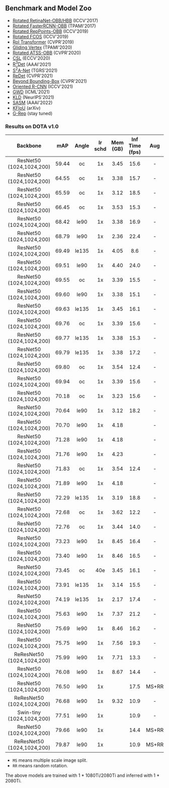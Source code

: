 ## Benchmark and Model Zoo

- [Rotated RetinaNet-OBB/HBB](https://github.com/open-mmlab/mmrotate/tree/main/configs/rotated_retinanet/README.md) (ICCV'2017)
- [Rotated FasterRCNN-OBB](https://github.com/open-mmlab/mmrotate/tree/main/configs/rotated_faster_rcnn/README.md) (TPAMI'2017)
- [Rotated RepPoints-OBB](https://github.com/open-mmlab/mmrotate/tree/main/configs/rotated_reppoints/README.md) (ICCV'2019)
- [Rotated FCOS](https://github.com/open-mmlab/mmrotate/tree/main/configs/rotated_fcos/README.md) (ICCV'2019)
- [RoI Transformer](https://github.com/open-mmlab/mmrotate/tree/main/configs/roi_trans/README.md) (CVPR'2019)
- [Gliding Vertex](https://github.com/open-mmlab/mmrotate/tree/main/configs/gliding_vertex/README.md) (TPAMI'2020)
- [Rotated ATSS-OBB](https://github.com/open-mmlab/mmrotate/tree/main/configs/rotated_atss/README.md) (CVPR'2020)
- [CSL](https://github.com/open-mmlab/mmrotate/tree/main/configs/csl/README.md) (ECCV'2020)
- [R<sup>3</sup>Det](https://github.com/open-mmlab/mmrotate/tree/main/configs/r3det/README.md) (AAAI'2021)
- [S<sup>2</sup>A-Net](https://github.com/open-mmlab/mmrotate/tree/main/configs/s2anet/README.md) (TGRS'2021)
- [ReDet](https://github.com/open-mmlab/mmrotate/tree/main/configs/redet/README.md) (CVPR'2021)
- [Beyond Bounding-Box](https://github.com/open-mmlab/mmrotate/tree/main/configs/cfa/README.md) (CVPR'2021)
- [Oriented R-CNN](https://github.com/open-mmlab/mmrotate/tree/main/configs/oriented_rcnn/README.md) (ICCV'2021)
- [GWD](https://github.com/open-mmlab/mmrotate/tree/main/configs/gwd/README.md) (ICML'2021)
- [KLD](https://github.com/open-mmlab/mmrotate/tree/main/configs/kld/README.md) (NeurIPS'2021)
- [SASM](configs/sasm_reppoints/README.md) (AAAI'2022)
- [KFIoU](https://github.com/open-mmlab/mmrotate/tree/main/configs/kfiou/README.md) (arXiv)
- [G-Rep](https://github.com/open-mmlab/mmrotate/tree/main/configs/g_reppoints/README.md) (stay tuned)

### Results on DOTA v1.0

|          Backbone          |  mAP  | Angle | lr schd | Mem (GB) | Inf Time (fps) |  Aug  | Batch Size |                                                                      Configs                                                                      |                                                                                                                                                                                                        Download                                                                                                                                                                                                        |
|:--------------------------:|:-----:|:-----:|:-------:|:--------:|:--------------:|:-----:|:----------:|:-------------------------------------------------------------------------------------------------------------------------------------------------:|:----------------------------------------------------------------------------------------------------------------------------------------------------------------------------------------------------------------------------------------------------------------------------------------------------------------------------------------------------------------------------------------------------------------------:|
|  ResNet50 (1024,1024,200)  | 59.44 |  oc   |   1x    |   3.45   |      15.6      |   -   |     2      |                  [rotated_reppoints_r50_fpn_1x_dota_oc](../../configs/rotated_reppoints/rotated_reppoints_r50_fpn_1x_dota_oc.py)                  |                                   [model](https://download.openmmlab.com/mmrotate/v0.1.0/rotated_reppoints/rotated_reppoints_r50_fpn_1x_dota_oc/rotated_reppoints_r50_fpn_1x_dota_oc-d38ce217.pth) &#124; [log](https://download.openmmlab.com/mmrotate/v0.1.0/rotated_reppoints/rotated_reppoints_r50_fpn_1x_dota_oc/rotated_reppoints_r50_fpn_1x_dota_oc_20220205_145010.log.json)                                   |
|  ResNet50 (1024,1024,200)  | 64.55 |  oc   |   1x    |   3.38   |      15.7      |   -   |     2      |              [rotated_retinanet_hbb_r50_fpn_1x_dota_oc](../../configs/rotated_retinanet/rotated_retinanet_hbb_r50_fpn_1x_dota_oc.py)              |                           [model](https://download.openmmlab.com/mmrotate/v0.1.0/rotated_retinanet/rotated_retinanet_hbb_r50_fpn_1x_dota_oc/rotated_retinanet_hbb_r50_fpn_1x_dota_oc-e8a7c7df.pth) &#124; [log](https://download.openmmlab.com/mmrotate/v0.1.0/rotated_retinanet/rotated_retinanet_hbb_r50_fpn_1x_dota_oc/rotated_retinanet_hbb_r50_fpn_1x_dota_oc_20220121_095315.log.json)                           |
|  ResNet50 (1024,1024,200)  | 65.59 |  oc   |   1x    |   3.12   |      18.5      |   -   |     2      |                     [rotated_atss_hbb_r50_fpn_1x_dota_oc](../../configs/rotated_atss/rotated_atss_hbb_r50_fpn_1x_dota_oc.py)                      |                                          [model](https://download.openmmlab.com/mmrotate/v0.1.0/rotated_atss/rotated_atss_hbb_r50_fpn_1x_dota_oc/rotated_atss_hbb_r50_fpn_1x_dota_oc-eaa94033.pth) &#124; [log](https://download.openmmlab.com/mmrotate/v0.1.0/rotated_atss/rotated_atss_hbb_r50_fpn_1x_dota_oc/rotated_atss_hbb_r50_fpn_1x_dota_oc_20220402_002230.log.json)                                          |
|  ResNet50 (1024,1024,200)  | 66.45 |  oc   |   1x    |   3.53   |      15.3      |   -   |     2      |                           [sasm_reppoints_r50_fpn_1x_dota_oc](../../configs/sasm/sasm_reppoints_r50_fpn_1x_dota_oc.py)                            |                                                      [model](https://download.openmmlab.com/mmrotate/v0.1.0/sasm/sasm_reppoints_r50_fpn_1x_dota_oc/sasm_reppoints_r50_fpn_1x_dota_oc-6d9edded.pth) &#124; [log](https://download.openmmlab.com/mmrotate/v0.1.0/sasm/sasm_reppoints_r50_fpn_1x_dota_oc/sasm_reppoints_r50_fpn_1x_dota_oc_20220205_144938.log.json)                                                      |
|  ResNet50 (1024,1024,200)  | 68.42 | le90  |   1x    |   3.38   |      16.9      |   -   |     2      |            [rotated_retinanet_obb_r50_fpn_1x_dota_le90](../../configs/rotated_retinanet/rotated_retinanet_obb_r50_fpn_1x_dota_le90.py)            |                       [model](https://download.openmmlab.com/mmrotate/v0.1.0/rotated_retinanet/rotated_retinanet_obb_r50_fpn_1x_dota_le90/rotated_retinanet_obb_r50_fpn_1x_dota_le90-c0097bc4.pth) &#124; [log](https://download.openmmlab.com/mmrotate/v0.1.0/rotated_retinanet/rotated_retinanet_obb_r50_fpn_1x_dota_le90/rotated_retinanet_obb_r50_fpn_1x_dota_le90_20220128_130740.log.json)                       |
|  ResNet50 (1024,1024,200)  | 68.79 | le90  |   1x    |   2.36   |      22.4      |   -   |     2      |                [rotated_retinanet_obb_r50_fpn_fp16_1x_dota_le90](../../configs/rotated_retinanet_obb_r50_fpn_fp16_1x_dota_le90.py)                |             [model](https://download.openmmlab.com/mmrotate/v0.1.0/rotated_retinanet/rotated_retinanet_obb_r50_fpn_fp16_1x_dota_le90/rotated_retinanet_obb_r50_fpn_fp16_1x_dota_le90-01de71b5.pth) &#124; [log](https://download.openmmlab.com/mmrotate/v0.1.0/rotated_retinanet/rotated_retinanet_obb_r50_fpn_fp16_1x_dota_le90/rotated_retinanet_obb_r50_fpn_fp16_1x_dota_le90_20220303_183714.log.json)             |
|  ResNet50 (1024,1024,200)  | 69.49 | le135 |   1x    |   4.05   |      8.6       |   -   |     2      |                        [g_reppoints_r50_fpn_1x_dota_le135](../../configs/g_reppoints/g_reppoints_r50_fpn_1x_dota_le135.py)                        |                                               [model](https://download.openmmlab.com/mmrotate/v0.1.0/g_reppoints/g_reppoints_r50_fpn_1x_dota_le135/g_reppoints_r50_fpn_1x_dota_le135-b840eed7.pth) &#124; [log](https://download.openmmlab.com/mmrotate/v0.1.0/g_reppoints/g_reppoints_r50_fpn_1x_dota_le135/g_reppoints_r50_fpn_1x_dota_le135_20220202_233631.log.json)                                               |
|  ResNet50 (1024,1024,200)  | 69.51 | le90  |   1x    |   4.40   |      24.0      |   -   |     2      | [rotated_retinanet_obb_csl_gaussian_r50_fpn_fp16_1x_dota_le90](../../configs/csl/rotated_retinanet_obb_csl_gaussian_r50_fpn_fp16_1x_dota_le90.py) | [model](https://download.openmmlab.com/mmrotate/v0.1.0/csl/rotated_retinanet_obb_csl_gaussian_r50_fpn_fp16_1x_dota_le90/rotated_retinanet_obb_csl_gaussian_r50_fpn_fp16_1x_dota_le90-b4271aed.pth) &#124; [log](https://download.openmmlab.com/mmrotate/v0.1.0/csl/rotated_retinanet_obb_csl_gaussian_r50_fpn_fp16_1x_dota_le90/rotated_retinanet_obb_csl_gaussian_r50_fpn_fp16_1x_dota_le90_20220321_010033.log.json) |
|  ResNet50 (1024,1024,200)  | 69.55 |  oc   |   1x    |   3.39   |      15.5      |   -   |     2      |                 [rotated_retinanet_hbb_gwd_r50_fpn_1x_dota_oc](../../configs/gwd/rotated_retinanet_hbb_gwd_r50_fpn_1x_dota_oc.py)                 |                                 [model](https://download.openmmlab.com/mmrotate/v0.1.0/gwd/rotated_retinanet_hbb_gwd_r50_fpn_1x_dota_oc/rotated_retinanet_hbb_gwd_r50_fpn_1x_dota_oc-41fd7805.pth) &#124; [log](https://download.openmmlab.com/mmrotate/v0.1.0/gwd/rotated_retinanet_hbb_gwd_r50_fpn_1x_dota_oc/rotated_retinanet_hbb_gwd_r50_fpn_1x_dota_oc_20220120_152421.log.json)                                 |
|  ResNet50 (1024,1024,200)  | 69.60 | le90  |   1x    |   3.38   |      15.1      |   -   |     2      |            [rotated_retinanet_hbb_kfiou_r50_fpn_1x_dota_le90](../../configs/kfiou/rotated_retinanet_hbb_kfiou_r50_fpn_1x_dota_le90.py)            |                       [model](https://download.openmmlab.com/mmrotate/v0.1.0/kfiou/rotated_retinanet_hbb_kfiou_r50_fpn_1x_dota_le90/rotated_retinanet_hbb_kfiou_r50_fpn_1x_dota_le90-03e02f75.pth) &#124; [log](https://download.openmmlab.com/mmrotate/v0.1.0/kfiou/rotated_retinanet_hbb_kfiou_r50_fpn_1x_dota_le90/rotated_retinanet_hbb_kfiou_r50_fpn_1x_dota_le90_20220209_173225.log.json)                       |
|  ResNet50 (1024,1024,200)  | 69.63 | le135 |   1x    |   3.45   |      16.1      |   -   |     2      |                                    [cfa_r50_fpn_1x_dota_le135](../../configs/cfa/cfa_r50_fpn_1x_dota_le135.py)                                    |                                                                       [model](https://download.openmmlab.com/mmrotate/v0.1.0/cfa/cfa_r50_fpn_1x_dota_le135/cfa_r50_fpn_1x_dota_le135-aed1cbc6.pth) &#124; [log](https://download.openmmlab.com/mmrotate/v0.1.0/cfa/cfa_r50_fpn_1x_dota_le135/cfa_r50_fpn_1x_dota_le135_20220205_144859.log.json)                                                                       |
|  ResNet50 (1024,1024,200)  | 69.76 |  oc   |   1x    |   3.39   |      15.6      |   -   |     2      |              [rotated_retinanet_hbb_kfiou_r50_fpn_1x_dota_oc](../../configs/kfiou/rotated_retinanet_hbb_kfiou_r50_fpn_1x_dota_oc.py)              |                           [model](https://download.openmmlab.com/mmrotate/v0.1.0/kfiou/rotated_retinanet_hbb_kfiou_r50_fpn_1x_dota_oc/rotated_retinanet_hbb_kfiou_r50_fpn_1x_dota_oc-c00be030.pth) &#124; [log](https://download.openmmlab.com/mmrotate/v0.1.0/kfiou/rotated_retinanet_hbb_kfiou_r50_fpn_1x_dota_oc/rotated_retinanet_hbb_kfiou_r50_fpn_1x_dota_oc_20220126_081643.log.json)                           |
|  ResNet50 (1024,1024,200)  | 69.77 | le135 |   1x    |   3.38   |      15.3      |   -   |     2      |           [rotated_retinanet_hbb_kfiou_r50_fpn_1x_dota_le135](../../configs/kfiou/rotated_retinanet_hbb_kfiou_r50_fpn_1x_dota_le135.py)           |                     [model](https://download.openmmlab.com/mmrotate/v0.1.0/kfiou/rotated_retinanet_hbb_kfiou_r50_fpn_1x_dota_le135/rotated_retinanet_hbb_kfiou_r50_fpn_1x_dota_le135-0eaa4156.pth) &#124; [log](https://download.openmmlab.com/mmrotate/v0.1.0/kfiou/rotated_retinanet_hbb_kfiou_r50_fpn_1x_dota_le135/rotated_retinanet_hbb_kfiou_r50_fpn_1x_dota_le135_20220209_173257.log.json)                     |
|  ResNet50 (1024,1024,200)  | 69.79 | le135 |   1x    |   3.38   |      17.2      |   -   |     2      |           [rotated_retinanet_obb_r50_fpn_1x_dota_le135](../../configs/rotated_retinanet/rotated_retinanet_obb_r50_fpn_1x_dota_le135.py)           |                     [model](https://download.openmmlab.com/mmrotate/v0.1.0/rotated_retinanet/rotated_retinanet_obb_r50_fpn_1x_dota_le135/rotated_retinanet_obb_r50_fpn_1x_dota_le135-e4131166.pth) &#124; [log](https://download.openmmlab.com/mmrotate/v0.1.0/rotated_retinanet/rotated_retinanet_obb_r50_fpn_1x_dota_le135/rotated_retinanet_obb_r50_fpn_1x_dota_le135_20220128_130755.log.json)                     |
|  ResNet50 (1024,1024,200)  | 69.80 |  oc   |   1x    |   3.54   |      12.4      |   -   |     2      |                                    [r3det_r50_fpn_1x_dota_oc](../../configs/r3det/r3det_r50_fpn_1x_dota_oc.py)                                    |                                                                       [model](https://download.openmmlab.com/mmrotate/v0.1.0/r3det/r3det_r50_fpn_1x_dota_oc/r3det_r50_fpn_1x_dota_oc-b1fb045c.pth) &#124; [log](https://download.openmmlab.com/mmrotate/v0.1.0/r3det/r3det_r50_fpn_1x_dota_oc/r3det_r50_fpn_1x_dota_oc_20220126_191226.log.json)                                                                       |
|  ResNet50 (1024,1024,200)  | 69.94 |  oc   |   1x    |   3.39   |      15.6      |   -   |     2      |                 [rotated_retinanet_hbb_kld_r50_fpn_1x_dota_oc](../../configs/kld/rotated_retinanet_hbb_kld_r50_fpn_1x_dota_oc.py)                 |                                 [model](https://download.openmmlab.com/mmrotate/v0.1.0/kld/rotated_retinanet_hbb_kld_r50_fpn_1x_dota_oc/rotated_retinanet_hbb_kld_r50_fpn_1x_dota_oc-49c1f937.pth) &#124; [log](https://download.openmmlab.com/mmrotate/v0.1.0/kld/rotated_retinanet_hbb_kld_r50_fpn_1x_dota_oc/rotated_retinanet_hbb_kld_r50_fpn_1x_dota_oc_20220125_201832.log.json)                                 |
|  ResNet50 (1024,1024,200)  | 70.18 |  oc   |   1x    |   3.23   |      15.6      |   -   |     2      |                               [r3det_tiny_r50_fpn_1x_dota_oc](../../configs/r3det/r3det_tiny_r50_fpn_1x_dota_oc.py)                               |                                                             [model](https://download.openmmlab.com/mmrotate/v0.1.0/r3det/r3det_tiny_r50_fpn_1x_dota_oc/r3det_tiny_r50_fpn_1x_dota_oc-c98a616c.pth) &#124; [log](https://download.openmmlab.com/mmrotate/v0.1.0/r3det/r3det_tiny_r50_fpn_1x_dota_oc/r3det_tiny_r50_fpn_1x_dota_oc_20220209_171624.log.json)                                                             |
|  ResNet50 (1024,1024,200)  | 70.64 | le90  |   1x    |   3.12   |      18.2      |   -   |     2      |                   [rotated_atss_obb_r50_fpn_1x_dota_le90](../../configs/rotated_atss/rotated_atss_obb_r50_fpn_1x_dota_le90.py)                    |                                      [model](https://download.openmmlab.com/mmrotate/v0.1.0/rotated_atss/rotated_atss_obb_r50_fpn_1x_dota_le90/rotated_atss_obb_r50_fpn_1x_dota_le90-e029ca06.pth) &#124; [log](https://download.openmmlab.com/mmrotate/v0.1.0/rotated_atss/rotated_atss_obb_r50_fpn_1x_dota_le90/rotated_atss_obb_r50_fpn_1x_dota_le90_20220402_002048.log.json)                                      |
|  ResNet50 (1024,1024,200)  | 70.70 | le90  |   1x    |   4.18   |                |   -   |     2      |             [rotated_fcos_sep_angle_r50_fpn_1x_dota_le90](../../configs/rotated_fcos/rotated_fcos_sep_angle_r50_fpn_1x_dota_le90.py)              |                          [model](https://download.openmmlab.com/mmrotate/v0.1.0/rotated_fcos/rotated_fcos_sep_angle_r50_fpn_1x_dota_le90/rotated_fcos_sep_angle_r50_fpn_1x_dota_le90-0be71a0c.pth) &#124; [log](https://download.openmmlab.com/mmrotate/v0.1.0/rotated_fcos/rotated_fcos_sep_angle_r50_fpn_1x_dota_le90/rotated_fcos_sep_angle_r50_fpn_1x_dota_le90_20220409_023250.log.json)                          |
|  ResNet50 (1024,1024,200)  | 71.28 | le90  |   1x    |   4.18   |                |   -   |     2      |                       [rotated_fcos_r50_fpn_1x_dota_le90](../../configs/rotated_fcos/rotated_fcos_r50_fpn_1x_dota_le90.py)                        |                                              [model](https://download.openmmlab.com/mmrotate/v0.1.0/rotated_fcos/rotated_fcos_r50_fpn_1x_dota_le90/rotated_fcos_r50_fpn_1x_dota_le90-d87568ed.pth) &#124; [log](https://download.openmmlab.com/mmrotate/v0.1.0/rotated_fcos/rotated_fcos_r50_fpn_1x_dota_le90/rotated_fcos_r50_fpn_1x_dota_le90_20220413_163526.log.json)                                              |
|  ResNet50 (1024,1024,200)  | 71.76 | le90  |   1x    |   4.23   |                |   -   |     2      |          [rotated_fcos_csl_gaussian_r50_fpn_1x_dota_le90](../../configs/rotated_fcos/rotated_fcos_csl_gaussian_r50_fpn_1x_dota_le90.py)           |                    [model](https://download.openmmlab.com/mmrotate/v0.1.0/rotated_fcos/rotated_fcos_csl_gaussian_r50_fpn_1x_dota_le90/rotated_fcos_csl_gaussian_r50_fpn_1x_dota_le90-4e044ad2.pth) &#124; [log](https://download.openmmlab.com/mmrotate/v0.1.0/rotated_fcos/rotated_fcos_csl_gaussian_r50_fpn_1x_dota_le90/rotated_fcos_csl_gaussian_r50_fpn_1x_dota_le90_20220409_080616.log.json)                    |
|  ResNet50 (1024,1024,200)  | 71.83 |  oc   |   1x    |   3.54   |      12.4      |   -   |     2      |                                 [r3det_kld_r50_fpn_1x_dota_oc](../../configs/kld/r3det_kld_r50_fpn_1x_dota_oc.py)                                 |                                                                 [model](https://download.openmmlab.com/mmrotate/v0.1.0/kld/r3det_kld_r50_fpn_1x_dota_oc/r3det_kld_r50_fpn_1x_dota_oc-31866226.pth) &#124; [log](https://download.openmmlab.com/mmrotate/v0.1.0/kld/r3det_kld_r50_fpn_1x_dota_oc/r3det_kld_r50_fpn_1x_dota_oc_20220210_114049.log.json)                                                                 |
|  ResNet50 (1024,1024,200)  | 71.89 | le90  |   1x    |   4.18   |                |   -   |     2      |                   [rotated_fcos_kld_r50_fpn_1x_dota_le90](../../configs/rotated_fcos/rotated_fcos_kld_r50_fpn_1x_dota_le90.py)                    |                                      [model](https://download.openmmlab.com/mmrotate/v0.1.0/rotated_fcos/rotated_fcos_kld_r50_fpn_1x_dota_le90/rotated_fcos_kld_r50_fpn_1x_dota_le90-ecafdb2b.pth) &#124; [log](https://download.openmmlab.com/mmrotate/v0.1.0/rotated_fcos/rotated_fcos_kld_r50_fpn_1x_dota_le90/rotated_fcos_kld_r50_fpn_1x_dota_le90_20220409_202939.log.json)                                      |
|  ResNet50 (1024,1024,200)  | 72.29 | le135 |   1x    |   3.19   |      18.8      |   -   |     2      |                  [rotated_atss_obb_r50_fpn_1x_dota_le135](../../configs/rotated_atss/rotated_atss_obb_r50_fpn_1x_dota_le135.py)                   |                                    [model](https://download.openmmlab.com/mmrotate/v0.1.0/rotated_atss/rotated_atss_obb_r50_fpn_1x_dota_le135/rotated_atss_obb_r50_fpn_1x_dota_le135-eab7bc12.pth) &#124; [log](https://download.openmmlab.com/mmrotate/v0.1.0/rotated_atss/rotated_atss_obb_r50_fpn_1x_dota_le135/rotated_atss_obb_r50_fpn_1x_dota_le135_20220402_002138.log.json)                                    |
|  ResNet50 (1024,1024,200)  | 72.68 |  oc   |   1x    |   3.62   |      12.2      |   -   |     2      |                           [r3det_kfiou_ln_r50_fpn_1x_dota_oc](../../configs/kfiou/r3det_kfiou_ln_r50_fpn_1x_dota_oc.py)                           |                                                     [model](https://download.openmmlab.com/mmrotate/v0.1.0/kfiou/r3det_kfiou_ln_r50_fpn_1x_dota_oc/r3det_kfiou_ln_r50_fpn_1x_dota_oc-8e7f049d.pth) &#124; [log](https://download.openmmlab.com/mmrotate/v0.1.0/kfiou/r3det_kfiou_ln_r50_fpn_1x_dota_oc/r3det_kfiou_ln_r50_fpn_1x_dota_oc_20220123_074507.log.json)                                                     |
|  ResNet50 (1024,1024,200)  | 72.76 |  oc   |   1x    |   3.44   |      14.0      |   -   |     2      |                            [r3det_tiny_kld_r50_fpn_1x_dota_oc](../../configs/kld/r3det_tiny_kld_r50_fpn_1x_dota_oc.py)                            |                                                       [model](https://download.openmmlab.com/mmrotate/v0.1.0/kld/r3det_tiny_kld_r50_fpn_1x_dota_oc/r3det_tiny_kld_r50_fpn_1x_dota_oc-589e142a.pth) &#124; [log](https://download.openmmlab.com/mmrotate/v0.1.0/kld/r3det_tiny_kld_r50_fpn_1x_dota_oc/r3det_tiny_kld_r50_fpn_1x_dota_oc_20220209_172917.log.json)                                                       |
|  ResNet50 (1024,1024,200)  | 73.23 | le90  |   1x    |   8.45   |      16.4      |   -   |     2      |                    [gliding_vertex_r50_fpn_1x_dota_le90](../../configs/gliding_vertex/gliding_vertex_r50_fpn_1x_dota_le90.py)                     |                                        [model](https://download.openmmlab.com/mmrotate/v0.1.0/gliding_vertex/gliding_vertex_r50_fpn_1x_dota_le90/gliding_vertex_r50_fpn_1x_dota_le90-12e7423c.pth) &#124; [log](https://download.openmmlab.com/mmrotate/v0.1.0/gliding_vertex/gliding_vertex_r50_fpn_1x_dota_le90/gliding_vertex_r50_fpn_1x_dota_le90_20220129_085529.log.json)                                        |
|  ResNet50 (1024,1024,200)  | 73.40 | le90  |   1x    |   8.46   |      16.5      |   -   |     2      |             [rotated_faster_rcnn_r50_fpn_1x_dota_le90](../../configs/rotated_faster_rcnn/rotated_faster_rcnn_r50_fpn_1x_dota_le90.py)             |                         [model](https://download.openmmlab.com/mmrotate/v0.1.0/rotated_faster_rcnn/rotated_faster_rcnn_r50_fpn_1x_dota_le90/rotated_faster_rcnn_r50_fpn_1x_dota_le90-0393aa5c.pth) &#124; [log](https://download.openmmlab.com/mmrotate/v0.1.0/rotated_faster_rcnn/rotated_faster_rcnn_r50_fpn_1x_dota_le90/rotated_faster_rcnn_r50_fpn_1x_dota_le90_20220131_082156.log.json)                         |
|  ResNet50 (1024,1024,200)  | 73.45 |  oc   |   40e   |   3.45   |      16.1      |   -   |     2      |                                      [cfa_r50_fpn_40e_dota_oc](../../configs/cfa/cfa_r50_fpn_40e_dota_oc.py)                                      |                                                                           [model](https://download.openmmlab.com/mmrotate/v0.1.0/cfa/cfa_r50_fpn_40e_dota_oc/cfa_r50_fpn_40e_dota_oc-2f387232.pth) &#124; [log](https://download.openmmlab.com/mmrotate/v0.1.0/cfa/cfa_r50_fpn_40e_dota_oc/cfa_r50_fpn_40e_dota_oc_20220209_171237.log.json)                                                                           |
|  ResNet50 (1024,1024,200)  | 73.91 | le135 |   1x    |   3.14   |      15.5      |   -   |     2      |                               [s2anet_r50_fpn_1x_dota_le135](../../configs/s2anet/s2anet_r50_fpn_1x_dota_le135.py)                                |                                                              [model](https://download.openmmlab.com/mmrotate/v0.1.0/s2anet/s2anet_r50_fpn_1x_dota_le135/s2anet_r50_fpn_1x_dota_le135-5dfcf396.pth) &#124; [log](https://download.openmmlab.com/mmrotate/v0.1.0/s2anet/s2anet_r50_fpn_1x_dota_le135/s2anet_r50_fpn_1x_dota_le135_20220124_163529.log.json)                                                              |
|  ResNet50 (1024,1024,200)  | 74.19 | le135 |   1x    |   2.17   |      17.4      |   -   |     2      |                              [s2anet_r50_fpn_fp16_1x_dota_le135](../../configs/s2anet_r50_fpn_fp16_1x_dota_le135.py)                              |                                                    [model](https://download.openmmlab.com/mmrotate/v0.1.0/s2anet/s2anet_r50_fpn_fp16_1x_dota_le135/s2anet_r50_fpn_fp16_1x_dota_le135-5cac515c.pth) &#124; [log](https://download.openmmlab.com/mmrotate/v0.1.0/s2anet/s2anet_r50_fpn_fp16_1x_dota_le135/s2anet_r50_fpn_fp16_1x_dota_le135_20220303_194910.log.json)                                                    |
|  ResNet50 (1024,1024,200)  | 75.63 | le90  |   1x    |   7.37   |      21.2      |   -   |     2      |                        [oriented_rcnn_r50_fpn_fp16_1x_dota_le90](../../configs/oriented_rcnn_r50_fpn_fp16_1x_dota_le90.py)                        |                                 [model](https://download.openmmlab.com/mmrotate/v0.1.0/oriented_rcnn/oriented_rcnn_r50_fpn_fp16_1x_dota_le90/oriented_rcnn_r50_fpn_fp16_1x_dota_le90-57c88621.pth) &#124; [log](https://download.openmmlab.com/mmrotate/v0.1.0/oriented_rcnn/oriented_rcnn_r50_fpn_fp16_1x_dota_le90/oriented_rcnn_r50_fpn_fp16_1x_dota_le90_20220303_195049.log.json)                                 |
|  ResNet50 (1024,1024,200)  | 75.69 | le90  |   1x    |   8.46   |      16.2      |   -   |     2      |                      [oriented_rcnn_r50_fpn_1x_dota_le90](../../configs/oriented_rcnn/oriented_rcnn_r50_fpn_1x_dota_le90.py)                      |                                           [model](https://download.openmmlab.com/mmrotate/v0.1.0/oriented_rcnn/oriented_rcnn_r50_fpn_1x_dota_le90/oriented_rcnn_r50_fpn_1x_dota_le90-6d2b2ce0.pth) &#124; [log](https://download.openmmlab.com/mmrotate/v0.1.0/oriented_rcnn/oriented_rcnn_r50_fpn_1x_dota_le90/oriented_rcnn_r50_fpn_1x_dota_le90_20220127_100150.log.json)                                           |
|  ResNet50 (1024,1024,200)  | 75.75 | le90  |   1x    |   7.56   |      19.3      |   -   |     2      |                            [roi_trans_r50_fpn_fp16_1x_dota_le90](../../configs/roi_trans_r50_fpn_fp16_1x_dota_le90.py)                            |                                             [model](https://download.openmmlab.com/mmrotate/v0.1.0/roi_trans/roi_trans_r50_fpn_fp16_1x_dota_le90/roi_trans_r50_fpn_fp16_1x_dota_le90-62eb88b1.pth) &#124; [log](https://download.openmmlab.com/mmrotate/v0.1.0/roi_trans/roi_trans_r50_fpn_fp16_1x_dota_le90/roi_trans_r50_fpn_fp16_1x_dota_le90_20220303_193513.log.json)                                             |
| ReResNet50 (1024,1024,200) | 75.99 | le90  |   1x    |   7.71   |      13.3      |   -   |     2      |                             [redet_re50_refpn_fp16_1x_dota_le90](../../configs/redet_re50_refpn_fp16_1x_dota_le90.py)                             |                                                   [model](https://download.openmmlab.com/mmrotate/v0.1.0/redet/redet_re50_refpn_fp16_1x_dota_le90/redet_re50_refpn_fp16_1x_dota_le90-1e34da2d.pth) &#124; [log](https://download.openmmlab.com/mmrotate/v0.1.0/redet/redet_re50_refpn_fp16_1x_dota_le90/redet_re50_refpn_fp16_1x_dota_le90_20220303_194725.log.json)                                                   |
|  ResNet50 (1024,1024,200)  | 76.08 | le90  |   1x    |   8.67   |      14.4      |   -   |     2      |                            [roi_trans_r50_fpn_1x_dota_le90](../../configs/roi_trans/roi_trans_r50_fpn_1x_dota_le90.py)                            |                                                       [model](https://download.openmmlab.com/mmrotate/v0.1.0/roi_trans/roi_trans_r50_fpn_1x_dota_le90/roi_trans_r50_fpn_1x_dota_le90-d1f0b77a.pth) &#124; [log](https://download.openmmlab.com/mmrotate/v0.1.0/roi_trans/roi_trans_r50_fpn_1x_dota_le90/roi_trans_r50_fpn_1x_dota_le90_20220130_132727.log.json)                                                       |
|  ResNet50 (1024,1024,200)  | 76.50 | le90  |   1x    |          |      17.5      | MS+RR |     2      |      [rotated_retinanet_obb_r50_fpn_1x_dota_ms_rr_le90](../../configs/rotated_retinanet/rotated_retinanet_obb_r50_fpn_1x_dota_ms_rr_le90.py)      |           [model](https://download.openmmlab.com/mmrotate/v0.1.0/rotated_retinanet/rotated_retinanet_obb_r50_fpn_1x_dota_ms_rr_le90/rotated_retinanet_obb_r50_fpn_1x_dota_ms_rr_le90-1da1ec9c.pth) &#124; [log](https://download.openmmlab.com/mmrotate/v0.1.0/rotated_retinanet/rotated_retinanet_obb_r50_fpn_1x_dota_ms_rr_le90/rotated_retinanet_obb_r50_fpn_1x_dota_ms_rr_le90_20220210_114843.log.json)           |
| ReResNet50 (1024,1024,200) | 76.68 | le90  |   1x    |   9.32   |      10.9      |   -   |     2      |                               [redet_re50_refpn_1x_dota_le90](../../configs/redet/redet_re50_refpn_1x_dota_le90.py)                               |                                                                 [model](https://download.openmmlab.com/mmrotate/v0.1.0/redet/redet_re50_fpn_1x_dota_le90/redet_re50_fpn_1x_dota_le90-724ab2da.pth) &#124; [log](https://download.openmmlab.com/mmrotate/v0.1.0/redet/redet_re50_fpn_1x_dota_le90/redet_re50_fpn_1x_dota_le90_20220130_132751.log.json)                                                                 |
| Swin-tiny (1024,1024,200)  | 77.51 | le90  |   1x    |          |      10.9      |   -   |     2      |                      [roi_trans_swin_tiny_fpn_1x_dota_le90](../../configs/roi_trans/roi_trans_swin_tiny_fpn_1x_dota_le90.py)                      |                                           [model](https://download.openmmlab.com/mmrotate/v0.1.0/roi_trans/roi_trans_swin_tiny_fpn_1x_dota_le90/roi_trans_swin_tiny_fpn_1x_dota_le90-ddeee9ae.pth) &#124; [log](https://download.openmmlab.com/mmrotate/v0.1.0/roi_trans/roi_trans_swin_tiny_fpn_1x_dota_le90/roi_trans_swin_tiny_fpn_1x_dota_le90_20220131_083622.log.json)                                           |
|  ResNet50 (1024,1024,200)  | 79.66 | le90  |   1x    |          |      14.4      | MS+RR |     2      |                      [roi_trans_r50_fpn_1x_dota_ms_rr_le90](../../configs/roi_trans/roi_trans_r50_fpn_1x_dota_ms_rr_le90.py)                      |                                           [model](https://download.openmmlab.com/mmrotate/v0.1.0/roi_trans/roi_trans_r50_fpn_1x_dota_ms_rr_le90/roi_trans_r50_fpn_1x_dota_ms_rr_le90-fa99496f.pth) &#124; [log](https://download.openmmlab.com/mmrotate/v0.1.0/roi_trans/roi_trans_r50_fpn_1x_dota_ms_rr_le90/roi_trans_r50_fpn_1x_dota_ms_rr_le90_20220205_171729.log.json)                                           |
| ReResNet50 (1024,1024,200) | 79.87 | le90  |   1x    |          |      10.9      | MS+RR |     2      |                         [redet_re50_refpn_1x_dota_ms_rr_le90](../../configs/redet/redet_re50_refpn_1x_dota_ms_rr_le90.py)                         |                                                     [model](https://download.openmmlab.com/mmrotate/v0.1.0/redet/redet_re50_fpn_1x_dota_ms_rr_le90/redet_re50_fpn_1x_dota_ms_rr_le90-fc9217b5.pth) &#124; [log](https://download.openmmlab.com/mmrotate/v0.1.0/redet/redet_re50_fpn_1x_dota_ms_rr_le90/redet_re50_fpn_1x_dota_ms_rr_le90_20220206_105343.log.json)                                                     |

- `MS` means multiple scale image split.
- `RR` means random rotation.

The above models are trained with 1 * 1080Ti/2080Ti and inferred with 1 * 2080Ti.
